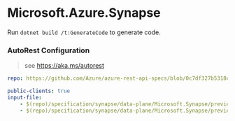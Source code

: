 # Microsoft.Azure.Synapse

Run `dotnet build /t:GenerateCode` to generate code.

### AutoRest Configuration
> see https://aka.ms/autorest

```yaml
repo: https://github.com/Azure/azure-rest-api-specs/blob/0c7df327b5318cfb32c5ce8b24b89efc2ee929c8
```

``` yaml
public-clients: true
input-file:
    - $(repo)/specification/synapse/data-plane/Microsoft.Synapse/preview/2020-02-01-preview/roleAssignments.json
    - $(repo)/specification/synapse/data-plane/Microsoft.Synapse/preview/2020-02-01-preview/roles.json
```
